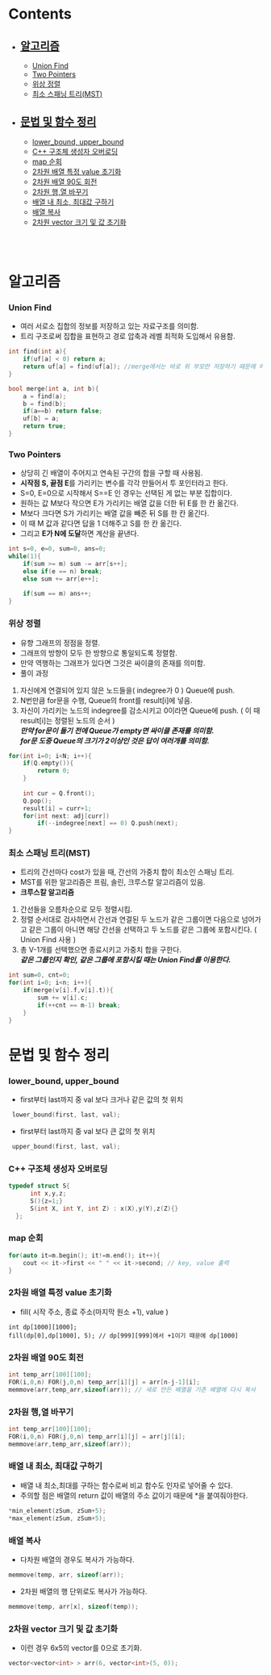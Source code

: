 # Contents
* ## **[알고리즘](#알고리즘)**  
  * [Union Find](#union-find)  
  * [Two Pointers](#two-pointers)  
  * [위상 정렬](#위상-정렬)  
  * [최소 스패닝 트리(MST)](#최소-스패닝-트리mst)  
  
* ## **[문법 및 함수 정리](#문법-및-함수-정리)**  
  * [lower_bound, upper_bound](#lower_bound,-upper_bound)
  * [C++ 구조체 생성자 오버로딩](#c++-구조체-생성자-오버로딩)
  * [map 순회](#map-순회)
  * [2차원 배열 특정 value 초기화](#2차원-배열-특정-value-초기화)
  * [2차원 배열 90도 회전](#2차원-배열-90도-회전)
  * [2차원 행,열 바꾸기](#2차원-행,열-바꾸기)
  * [배열 내 최소, 최대값 구하기](#배열-내-최소,-최대값-구하기)
  * [배열 복사](#배열-복사)
  * [2차원 vector 크기 및 값 초기화](#2차원-vector-크기-및-값-초기화)
  
<br>
<br>

# **알고리즘**
### **Union Find**  
- 여러 서로소 집합의 정보를 저장하고 있는 자료구조를 의미함.  
- 트리 구조로써 집합을 표현하고 경로 압축과 레벨 최적화 도입해서 유용함.  
```c++
int find(int a){
    if(uf[a] < 0) return a;
    return uf[a] = find(uf[a]); //merge에서는 바로 위 부모만 저장하기 때문에 메모이제이션처럼 구현.
}

bool merge(int a, int b){
    a = find(a);
    b = find(b);
    if(a==b) return false;
    uf[b] = a;
    return true;
}
```
  
### **Two Pointers**  
- 상당히 긴 배열이 주어지고 연속된 구간의 합을 구할 때 사용됨.
- **시작점 S, 끝점 E**를 가리키는 변수를 각각 만들어서 투 포인터라고 한다.
- S=0, E=0으로 시작해서 S==E 인 경우는 선택된 게 없는 부분 집합이다.
- 원하는 값 M보다 작으면 E가 가리키는 배열 값을 더한 뒤 E를 한 칸 옮긴다.
- M보다 크다면 S가 가리키는 배열 값을 빼준 뒤 S를 한 칸 옮긴다.
- 이 때 M 값과 같다면 답을 1 더해주고 S를 한 칸 옮긴다.
- 그리고 **E가 N에 도달**하면 계산을 끝낸다.

~~~c++
int s=0, e=0, sum=0, ans=0;
while(1){
    if(sum >= m) sum -= arr[s++];
    else if(e == n) break;
    else sum += arr[e++];
        
    if(sum == m) ans++;
}
~~~

### 위상 정렬  
- 유향 그래프의 정점을 정렬.
- 그래프의 방향이 모두 한 방향으로 통일되도록 정렬함.
- 만약 역행하는 그래프가 있다면 그것은 싸이클의 존재를 의미함.
- 풀이 과정 
 1. 자신에게 연결되어 있지 않은 노드들을( indegree가 0 ) Queue에 push.
 2. N번만큼 for문을 수행, Queue의 front를 result[i]에 넣음.
 3. 자신이 가리키는 노드의 indegree를 감소시키고 0이라면 Queue에 push. ( 이 때 result[i]는 정렬된 노드의 순서 )  
**_만약 for문이 돌기 전에 Queue가 empty면 싸이클 존재를 의미함._**  
**_for문 도중 Queue의 크기가 2이상인 것은 답이 여러개를 의미함._**  

~~~c++
for(int i=0; i<N; i++){
    if(Q.empty()){
        return 0;
    }
 
    int cur = Q.front();
    Q.pop();
    result[i] = curr+1;
    for(int next: adj[curr])
        if(--indegree[next] == 0) Q.push(next);
}
~~~

### 최소 스패닝 트리(MST)  
- 트리의 간선마다 cost가 있을 때, 간선의 가중치 합이 최소인 스패닝 트리.
- MST를 위한 알고리즘은 프림, 솔린, 크루스칼 알고리즘이 있음.
- **크루스칼 알고리즘**
1. 간선들을 오름차순으로 모두 정렬시킴.
2. 정렬 순서대로 검사하면서 간선과 연결된 두 노드가 같은 그룹이면 다음으로 넘어가고 같은 그룹이 아니면 해당 간선을 선택하고 두 노드를 같은 그룹에 포함시킨다. ( Union Find 사용 )
3. 총 V-1개를 선택했으면 종료시키고 가중치 합을 구한다.  
**_같은 그룹인지 확인, 같은 그룹에 포함시킬 때는 Union Find를 이용한다._**

~~~c++
int sum=0, cnt=0;
for(int i=0; i<n; i++){
    if(merge(v[i].f,v[i].t)){
        sum += v[i].c;
        if(++cnt == m-1) break;
    }
}
~~~


# 문법 및 함수 정리
### lower_bound, upper_bound  
 - first부터 last까지 중 val 보다 크거나 같은 값의 첫 위치  
~~~c++
 lower_bound(first, last, val);  
~~~
 - first부터 last까지 중 val 보다 큰 값의 첫 위치  
~~~c++
 upper_bound(first, last, val);  
~~~  
  
### C++ 구조체 생성자 오버로딩  
~~~c++
typedef struct S{
      int x,y,z;
      S(){z=1;}
      S(int X, int Y, int Z) : x(X),y(Y),z(Z){}
  };
~~~  
  
### map 순회  
~~~c++
for(auto it=m.begin(); it!=m.end(); it++){
    cout << it->first << " " << it->second; // key, value 출력
}
~~~

### 2차원 배열 특정 value 초기화  
 - fill( 시작 주소, 종료 주소(마지막 원소 +1), value )
~~~
int dp[1000][1000];
fill(dp[0],dp[1000], 5); // dp[999][999]에서 +1이기 때문에 dp[1000]
~~~

### 2차원 배열 90도 회전
~~~c++
int temp_arr[100][100];
FOR(i,0,n) FOR(j,0,n) temp_arr[i][j] = arr[n-j-1][i];
memmove(arr,temp_arr,sizeof(arr)); // 새로 만든 배열을 기존 배열에 다시 복사
~~~

### 2차원 행,열 바꾸기
~~~c++
int temp_arr[100][100];
FOR(i,0,n) FOR(j,0,n) temp_arr[i][j] = arr[j][i];
memmove(arr,temp_arr,sizeof(arr));
~~~  
  
### 배열 내 최소, 최대값 구하기
 - 배열 내 최소,최대를 구하는 함수로써 비교 함수도 인자로 넣어줄 수 있다.  
 - 주의할 점은 배열의 return 값이 배열의 주소 값이기 때문에 *을 붙여줘야한다.  
~~~c++
*min_element(zSum, zSum+5);
*max_element(zSum, zSum+5);
~~~  
  
### 배열 복사
 - 다차원 배열의 경우도 복사가 가능하다.
~~~c++
memmove(temp, arr, sizeof(arr));
~~~
  
 - 2차원 배열의 행 단위로도 복사가 가능하다.
~~~c++
memmove(temp, arr[x], sizeof(temp));
~~~

### 2차원 vector 크기 및 값 초기화
 - 이런 경우 6x5의 vector를 0으로 초기화.
~~~c++
vector<vector<int> > arr(6, vector<int>(5, 0));
~~~
  
  
